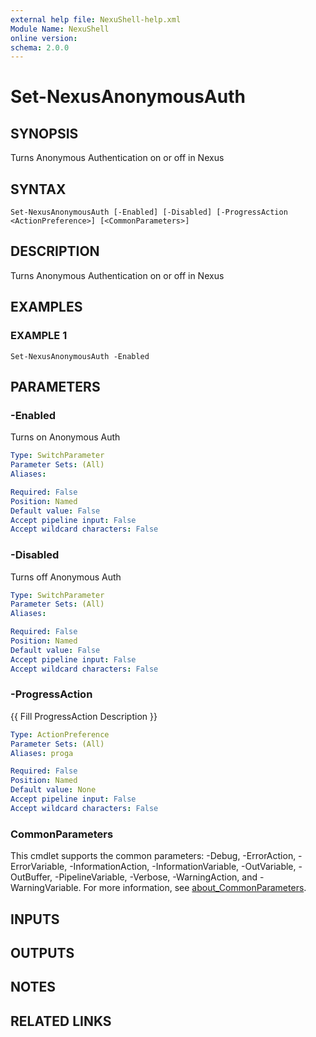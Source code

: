 ```yaml
---
external help file: NexuShell-help.xml
Module Name: NexuShell
online version:
schema: 2.0.0
---
```


# Set-NexusAnonymousAuth

## SYNOPSIS
Turns Anonymous Authentication on or off in Nexus

## SYNTAX

```
Set-NexusAnonymousAuth [-Enabled] [-Disabled] [-ProgressAction <ActionPreference>] [<CommonParameters>]
```

## DESCRIPTION
Turns Anonymous Authentication on or off in Nexus

## EXAMPLES

### EXAMPLE 1
```
Set-NexusAnonymousAuth -Enabled
```

## PARAMETERS

### -Enabled
Turns on Anonymous Auth

```yaml
Type: SwitchParameter
Parameter Sets: (All)
Aliases:

Required: False
Position: Named
Default value: False
Accept pipeline input: False
Accept wildcard characters: False
```

### -Disabled
Turns off Anonymous Auth

```yaml
Type: SwitchParameter
Parameter Sets: (All)
Aliases:

Required: False
Position: Named
Default value: False
Accept pipeline input: False
Accept wildcard characters: False
```

### -ProgressAction
{{ Fill ProgressAction Description }}

```yaml
Type: ActionPreference
Parameter Sets: (All)
Aliases: proga

Required: False
Position: Named
Default value: None
Accept pipeline input: False
Accept wildcard characters: False
```

### CommonParameters
This cmdlet supports the common parameters: -Debug, -ErrorAction, -ErrorVariable, -InformationAction, -InformationVariable, -OutVariable, -OutBuffer, -PipelineVariable, -Verbose, -WarningAction, and -WarningVariable. For more information, see [about_CommonParameters](http://go.microsoft.com/fwlink/?LinkID=113216).

## INPUTS

## OUTPUTS

## NOTES

## RELATED LINKS
